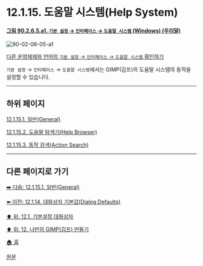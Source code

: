 # 12.1.15. 도움말 시스템(Help System)

<a id="90-02-06-05-a1"></a>

#### [그림 90.2.6.5.a1. `기본 설정` → `인터페이스` → `도움말 시스템` (Windows) (우리말)](./90-02-06-05-help-system.md#90-02-06-05-a1)
![90-02-06-05-a1](https://github.com/wonder13662/gimp/assets/15767104/f39e991a-046d-471c-af55-42d58d120f2e)

[다른 운영체제와 언어의 `기본 설정` → `인터페이스` → `도움말 시스템` 확인하기](./90-02-06-05-help-system.md#90-02-06-05-a2)

`기본 설정` → `인터페이스` → `도움말 시스템`에서는 GIMP(김프)의 도움말 시스템의 동작을 설정할 수 있습니다.

***

## 하위 페이지

[12.1.15.1. 일반(General)](./12-01-15-01-general.md)

[12.1.15.2. 도움말 탐색기(Help Browser)](./12-01-15-02-help_browser.md)

[12.1.15.3. 동작 검색(Action Search)](./12-01-15-03-action_search.md)

***

## 다른 페이지로 가기

[➡️ 다음: 12.1.15.1. 일반(General)](./12-01-15-01-general.md)

[⬅️ 이전: 12.1.14. 대화상자 기본값(Dialog Defaults)](./12-01-14-dialog-defaults.md)

[⬆️ 위: 12.1. 기본설정 대화상자](./12-01-00-preference-dialog.md)

[⬆️ 위: 12. 나만의 GIMP(김프) 만들기](./12-00-enrich-my-gimp.md)

[🏠 홈](./00-home.md)

[원문](https://docs.gimp.org/2.10/ko/gimp-pimping.html#gimp-prefs-help)
